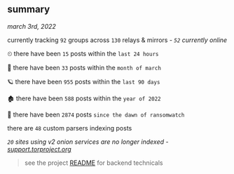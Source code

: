 
## summary
_march 3rd, 2022_

currently tracking `92` groups across `130` relays & mirrors - _`52` currently online_

⏲ there have been `15` posts within the `last 24 hours`

🦈 there have been `33` posts within the `month of march`

🪐 there have been `955` posts within the `last 90 days`

🏚 there have been `588` posts within the `year of 2022`

🦕 there have been `2874` posts `since the dawn of ransomwatch`

there are `48` custom parsers indexing posts

_`20` sites using v2 onion services are no longer indexed - [support.torproject.org](https://support.torproject.org/onionservices/v2-deprecation/)_

> see the project [README](https://github.com/thetanz/ransomwatch#ransomwatch--) for backend technicals
